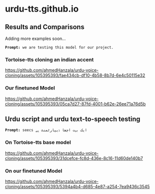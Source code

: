 # urdu-tts.github.io

<h2> Results and Comparisons</h2>
    
Adding more examples soon...
<pre><code><strong>Prompt:</strong> we are testing this model for our project.</code></pre>
  
<h3>Tortoise-tts cloning an indian accent</h3>

https://github.com/ahmedHanzala/urdu-voice-cloning/assets/105395393/fae434cb-df10-4b58-8b7d-6e4c50115e32

<h3>Our finetuned Model</h3>
  
https://github.com/ahmedHanzala/urdu-voice-cloning/assets/105395393/05ca7d27-87fd-4001-b62e-26ee71a76d5b


<h2> Urdu script and urdu text-to-speech testing </h2>

<pre><code><strong>Prompt:</strong> seecs ایک بہت اچھا ڈیپارٹمنٹ ہے</code></pre>

<h3>On Tortoise-tts base model</h3>

https://github.com/ahmedHanzala/urdu-voice-cloning/assets/105395393/31dcefce-fc8d-436e-8c16-11d60de140b7

<h3>On our finetuned Model</h3>

https://github.com/ahmedHanzala/urdu-voice-cloning/assets/105395393/5394a4b4-d685-4e87-a254-7ea9436c3545



